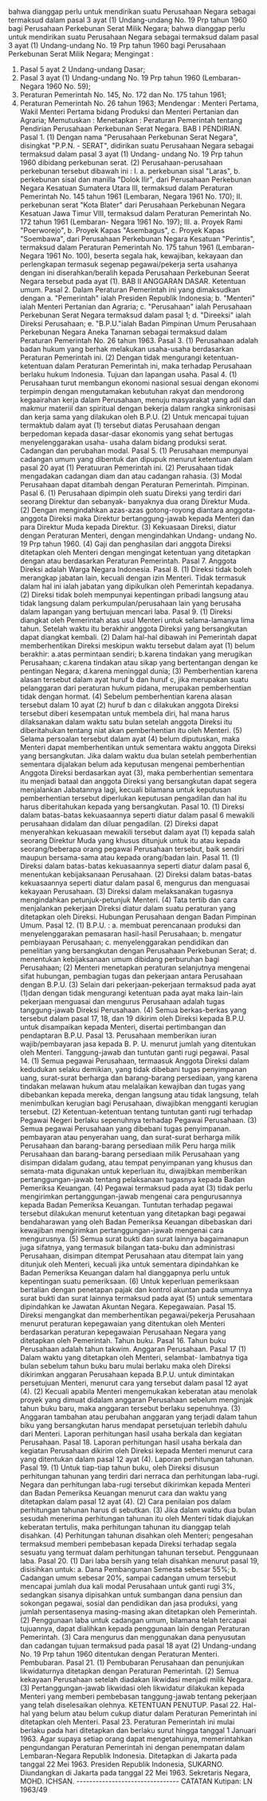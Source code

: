  bahwa dianggap perlu untuk mendirikan suatu Perusahaan Negara sebagai termaksud dalam pasal 3 ayat (1) Undang-undang No. 19 Prp tahun 1960 bagi Perusahaan Perkebunan Serat Milik Negara; bahwa dianggap perlu untuk mendirikan suatu Perusahaan Negara sebagai termaksud dalam pasal 3 ayat (1) Undang-undang No. 19 Prp tahun 1960 bagi Perusahaan Perkebunan Serat Milik Negara;
Mengingat :

1. Pasal 5 ayat 2 Undang-undang Dasar;
2. Pasal 3 ayat (1) Undang-undang No. 19 Prp tahun 1960 (Lembaran-Negara 1960 No. 59);
3. Peraturan Pemerintah No. 145, No. 172 dan No. 175 tahun 1961;
4. Peraturan Pemerintah No. 26 tahun 1963; Mendengar : Menteri Pertama, Wakil Menteri Pertama bidang Produksi dan Menteri Pertanian dan Agraria; Memutuskan : Menetapkan : Peraturan Pemerintah tentang Pendirian Perusahaan Perkebunan Serat Negara. BAB I PENDIRIAN. Pasal 1. (1) Dengan nama "Perusahaan Perkebunan Serat Negara", disingkat "P.P.N. - SERAT", didirikan suatu Perusahaan Negara sebagai termaksud dalam pasal 3 ayat (1) Undang- undang No. 19 Prp tahun 1960 dibidang perkebunan serat. (2) Perusahaan-perusahaan perkebunan tersebut dibawah ini : I. a. perkebunan sisal "Laras", b. perkebunan sisal dan manilla "Dolok Ilir", dari Perusahaan Perkebunan Negara Kesatuan Sumatera Utara III, termaksud dalam Peraturan Pemerintah No. 145 tahun 1961 (Lembaran, Negara 1961 No. 170); II. perkebunan serat "Kota Blater" dari Perusahaan Perkebunan Negara Kesatuan Jawa Timur VIII, termaksud dalam Peraturan Pemerintah No. 172 tahun 1961 (Lembaran- Negara 1961 No. 197); III. a. Proyek Rami "Poerworejo", b. Proyek Kapas "Asembagus", c. Proyek Kapas "Soembawa", dari Perusahaan Perkebunan Negara Kesatuan "Perintis", termaksud dalam Peraturan Pemerintah No. 175 tahun 1961 (Lembaran-Negara 1961 No. 100), beserta segala hak, kewajiban, kekayaan dan perlengkapan termasuk segenap pegawai/pekerja serta usahanya dengan ini diserahkan/beralih kepada Perusahaan Perkebunan Seerat Negara tersebut pada ayat (1). BAB II ANGGARAN DASAR. Ketentuan umum. Pasal 2. Dalam Peraturan Pemerintah ini yang dimaksudkan dengan a. "Pemerintah" ialah Presiden Republik Indonesia;
b. "Menteri" ialah Menteri Pertanian dan Agraria;
c. "Perusahaan" ialah Perusahaan Perkebunan Serat Negara termaksud dalam pasal 1;
d. "Direeksi" ialah Direksi Perusahaan;
e. "B.P.U."ialah Badan Pimpinan Umum Perusahaan Perkebunan Negara Aneka Tanaman sebagai termaksud dalam Peraturan Pemerintah No. 26 tahun 1963. Pasal 3. (1) Perusahaan adalah badan hukum yang berhak melakukan usaha-usaha berdasarkan Peraturan Pemerintah ini. (2) Dengan tidak mengurangi ketentuan-ketentuan dalam Peraturan Pemerintah ini, maka terhadap Perusahaan berlaku hukum Indonesia. Tujuan dan lapangan usaha. Pasal 4. (1) Perusahaan turut membangun ekonomi nasional sesuai dengan ekonomi terpimpin dengan mengutamakan kebutuhan rakyat dan mendorong kegaairahan kerja dalam Perusahaan, menuju masyarakat yang adil dan makmur materiil dan spiritual dengan bekerja dalam rangka sinkronisasi dan kerja sama yang dilakukan oleh B.P.U. (2) Untuk mencapai tujuan termaktub dalam ayat (1) tersebut diatas Perusahaan dengan berpedoman kepada dasar-dasar ekonomis yang sehat bertugas menyelenggarakan usaha- usaha dalam bidang produksi serat. Cadangan dan perubahan modal. Pasal 5. (1) Perusahaan mempunyai cadangan umum yang dibentuk dan dipupuk menurut ketentuan dalam pasal 20 ayat (1) Peratuuran Pemerintah ini. (2) Perusahaan tidak mengadakan cadangan diam dan atau cadangan rahasia. (3) Modal Perusahaan dapat ditambah dengan Peraturan Pemerintah. Pimpinan. Pasal 6.
(1) Perusahaan dipimpin oleh suatu Direksi yang terdiri dari seorang Direktur dan sebanyak- banyaknya dua orang Direktur Muda. (2) Dengan mengindahkan azas-azas gotong-royong diantara anggota-anggota Direksi maka Direktur bertanggung-jawab kepada Menteri dan para Direktur Muda kepada Direktur. (3) Kekuasaan Direksi, diatur dengan Peraturan Menteri, dengan mengindahkan Undang- undang No. 19 Prp tahun 1960. (4) Gaji dan penghasilan dari anggota Direksi ditetapkan oleh Menteri dengan mengingat ketentuan yang ditetapkan dengan atau berdasarkan Peraturan Pemerintah. Pasal 7. Anggota Direksi adalah Warga Negara Indonesia. Pasal 8. (1) Direksi tidak boleh merangkap jabatan lain, kecuali dengan izin Menteri. Tidak termasuk dalam hal ini ialah jabatan yang dipikulkan oleh Pemerintah kepadanya. (2) Direksi tidak boleh mempunyai kepentingan pribadi langsung atau tidak langsung dalam perkumpulan/perusahaan lain yang berusaha dalam lapangan yang bertujuan mencari laba. Pasal 9. (1) Direksi diangkat oleh Pemerintah atas usul Menteri untuk selama-lamanya lima tahun. Setelah waktu itu berakhir anggota Direksi yang bersangkutan dapat diangkat kembali. (2) Dalam hal-hal dibawah ini Pemerintah dapat memberhentikan Direksi meskipun waktu tersebut dalam ayat (1) belum berakhir:
a.atas permintaan sendiri;
b.karena tindakan yang merugikan Perusahaan;
c.karena tindakan atau sikap yang bertentangan dengan ke pentingan Negara;
d.karena meninggal dunia;
(3) Pemberhentian karena alasan tersebut dalam ayat huruf b dan huruf c, jika merupakan suatu pelanggaran dari peraturan hukum pidana, merupakan pemberhentian tidak dengan hormat. (4) Sebelum pemberhentian karena alasan tersebut dalam 10 ayat (2) huruf b dan c dilakukan anggota Direksi tersebut diberi kesempatan untuk membela diri, hal mana harus dilaksanakan dalam waktu satu bulan setelah anggota Direksi itu diberitahukan tentang niat akan pemberhentian itu oleh Menteri. (5) Selama persoalan tersebut dalam ayat (4) belum diputuskan, maka Menteri dapat memberhentikan untuk sementara waktu anggota Direksi yang bersangkutan. Jika dalam waktu dua bulan setelah pemberhentian sementara dijalakan belum ada keputusan mengenai pemberhentian Anggota Direksi berdasarkan ayat (3), maka pemberhentian sementara itu menjadi bataal dan anggota Direksi yang bersangkutan dapat segera menjalankan Jabatannya lagi, kecuali bilamana untuk keputusan pemberhentian tersebut diperlukan keputusan pengadilan dan hal itu harus diberitahukan kepada yang bersangkutan. Pasal 10.
(1) Direksi dalam batas-batas kekuasaannya seperti diatur dalam pasal 6 mewakili perusahaan didalam dan diluar pengadilan. (2) Direksi dapat menyerahkan kekuasaan mewakili tersebut dalam ayat (1) kepada salah seorang Direktur Muda yang khusus ditunjuk untuk itu atau kepada seorang/beberapa orang pegawai Perusahaan tersebut, baik sendiri maupun bersama-sama atau kepada orang/badan lain. Pasal 11. (1) Direksi dalam batas-batas kekuasaannya seperti diatur dalam pasal 6, menentukan kebijaksanaan Perusahaan. (2) Direksi dalam batas-batas kekuasaannya seperti diatur dalam pasal 6, mengurus dan menguasai kekayaan Perusahaan. (3) Direksi dalam melaksanakan tugasnya mengindahkan petunjuk-petunjuk Menteri. (4) Tata tertib dan cara menjalankan pekerjaan Direksi diatur dalam suatu peraturan yang ditetapkan oleh Direksi. Hubungan Perusahaan dengan Badan Pimpinan Umum. Pasal 12. (1) B.P.U. :
a. membuat perencanaan produksi dan menyelenggarakan pemasaran hasil-hasil Perusahaan;
b. mengatur pembiayaan Perusahaan;
c. menyelenggarakan pendidikan dan penelitian yang bersangkutan dengan Perusahaan Perkebunan Serat;
d. menentukan kebijaksanaan umum dibidang perburuhan bagi Perusahaan;
(2) Menteri menetapkan peraturan selanjutnya mengenai sifat hubungan, pembagian tugas dan pekerjaan antara Perusahaan dengan B.P.U. (3) Selain dari pekerjaan-pekerjaan termaksud pada ayat (1)dan dengan tidak mengurangi ketentuan pada ayat maka lain-lain pekerjaan menguasai dan mengurus Perusahaan adalah tugas tanggung-jawab Direksi Perusahaan. (4) Semua berkas-berkas yang tersebut dalam pasal 17, 18, dan 19 dikirim oleh Direksi kepada B.P.U. untuk disampaikan kepada Menteri, disertai pertimbangan dan pendaptaran B.P.U. Pasal 13. Perusahaan memberikan iuran wajib/pembayaran jasa kepada B. P. U. menurut jumlah yang ditentukan oleh Menteri. Tanggung-jawab dan tuntutan ganti rugi pegawai. Pasal 14. (1) Semua pegawai Perusahaan, termaasuk Anggota Direksi dalam kedudukan selaku demikian, yang tidak dibebani tugas penyimpanan uang, surat-surat berharga dan barang-barang persediaan, yang karena tindakan melawan hukum atau melalaikan kewajiban dan tugas yang dibebankan kepada mereka, dengan langsung atau tidak langsung, telah menimbulkan kerugian bagi Perusahaan, diwajibkan mengganti kerugian tersebut. (2) Ketentuan-ketentuan tentang tuntutan ganti rugi terhadap Pegawai Negeri berlaku sepenuhnya terhadap Pegawai Perusahaan. (3) Semua pegawai Perusahaan yang dibebani tugas penyimpanan. pembayaran atau penyerahan uang, dan surat-surat berharga milik Perusahaan dan barang-barang persediaan milik Peru harga milik Perusahaan dan barang-barang persediaan milik Perusahaan yang disimpan didalam gudang, atau tempat penyimpanan yang khusus dan semata-mata digunakan untuk keperluan itu, diwajibkan memberikan pertanggungan-jawab tentang pelaksanaan tugasnya kepada Badan Pemeriksa Keuangan. (4) Pegawai termaksud pada ayat (3) tidak perlu mengirimkan pertanggungan-jawab mengenai cara pengurusannya kepada Badan Pemeriksa Keuangan. Tuntutan terhadap pegawai tersebut dilakukan menurut ketentuan yang ditetapkan bagi pegawai bendaharawan yang oleh Badan Pemeriksa Keuangan dibebaskan dari kewajiban mengirimkan pertanggungan-jawab mengenai cara mengurusnya. (5) Semua surat bukti dan surat lainnya bagaimanapun juga sifatnya, yang termasuk bilangan tata-buku dan administrasi Perusahaan, disimpan ditempat Perusahaan atau ditempat lain yang ditunjuk oleh Menteri, kecuali jika untuk sementara dipindahkan ke Badan Pemeriksa Keuangan dalam hal dianggapnya perlu untuk kepentingan suatu pemeriksaan. (6) Untuk keperluan pemeriksaan bertalian dengan penetapan pajak dan kontrol akuntan pada umumnya surat bukti dan surat lainnya termaksud pada ayat (5) untuk sementara dipindahkan ke Jawatan Akuntan Negara. Kepegawaian. Pasal 15. Direksi mengangkat dan memberhentikan pegawai/pekerja Perusahaan menurut peraturan kepegawaian yang ditentukan oleh Menteri berdasarkan peraturan kepegawaian Perusahaan Negara yang ditetapkan oleh Pemerintah. Tahun buku. Pasal 16. Tahun buku Perusahaan adalah tahun takwim. Anggaran Perusahaan. Pasal 17 (1) Dalam waktu yang ditetapkan oleh Menteri, selambat- lambatnya tiga bulan sebelum tahun buku baru mulai berlaku maka oleh Direksi dikirimkan anggaran Perusahaan kepada B.P.U. untuk dimintakan persetujuan Menteri, menurut cara yang tersebut dalam pasal 12 ayat (4). (2) Kecuali apabila Menteri mengemukakan keberatan atau menolak proyek yang dimuat didalam anggaran Perusahaan sebelum menginjak tahun buku baru, maka anggaran tersebut berlaku sepenuhnya. (3) Anggaran tambahan atau perubahan anggaran yang terjadi dalam tahun biku yang bersangkutan harus mendapat persetujuan terlebih dahulu dari Menteri. Laporan perhitungan hasil usaha berkala dan kegiatan Perusahaan. Pasal 18. Laporan perhitungan hasil usaha berkala dan kegiatan Perusahaan dikirim oleh Direksi kepada Menteri menurut cara yang ditentukan dalam pasal 12 ayat (4). Laporan perhitungan tahunan. Pasal 19. (1) Untuk tiap-tiap tahun buku, oleh Direksi disusun perhitungan tahunan yang terdiri dari nerraca dan perhitungan laba-rugi. Negara dan perhitungan laba-rugi tersebut dikirimkan kepada Menteri dan Badan Pemeriksa Keuangan menurut cara dan waktu yang ditetapkan dalam pasal 12 ayat (4). (2) Cara penilaian pos dalam perhitungan tahunan harus di sebutkan. (3) Jika dalam waktu dua bulan sesudah menerima perhitungan tahunan itu oleh Menteri tidak diajukan keberatan tertulis, maka perhitungan tahunan itu dianggap telah disahkan. (4) Perhitungan tahunan disahkan oleh Menteri; pengesahan termaksud memberi pembebasan kepada Direksi terhadap segala sesuatu yang termuat dalam perhitungan tahunan tersebut. Penggunaan laba. Pasal 20. (1) Dari laba bersih yang telah disahkan menurut pasal 19, disisihkan untuk:
a. Dana Pembangunan Semesta sebesar 55%;
b. Cadangan umum sebesar 20%, sampai cadangan umum tersebut mencapai jumlah dua kali modal Perusahaan untuk ganti rugi 3%, sedangkan sisanya dipisahkan untuk sumbangan dana pensiun dan sokongan pegawai, sosial dan pendidikan dan jasa produksi, yang jumlah persentasenya masing-masing akan ditetapkan oleh Pemerintah. (2) Penggunaan laba untuk cadangan umum, bilamana telah tercapai tujuannya, dapat dialihkan kepada penggunaan lain dengan Peraturan Pemerintah. (3) Cara mengurus dan menggunakan dana penyusutan dan cadangan tujuan termaksud pada pasal 18 ayat (2) Undang-undang No. 19 Prp tahun 1960 ditentukan dengan Peraturan Menteri. Pembubaran. Pasal 21. (1) Pembubaran Perusahaan dan penunjukan likwidaturnya ditetapkan dengan Peraturan Pemerintah. (2) Semua kekayaan Perusahaan setelah diadakan likwidasi menjadi milik Negara. (3) Pertanggungan-jawab likwidasi oleh likwidatur dilakukan kepada Menteri yang memberi pembebasan tanggung-jawab tentang pekerjaan yang telah diselesaikan olehnya. KETENTUAN PENUTUP. Pasal 22. Hal-hal yang belum atau belum cukup diatur dalam Peraturan Pemerintah ini ditetapkan oleh Menteri. Pasal 23. Peraturan Pemerintah ini mulai berlaku pada hari ditetapkan dan berlaku surut hingga tanggal 1 Januari 1963. Agar supaya setiap orang dapat mengetahuinya, memerintahkan pengundangan Peraturan Pemerintah ini dengan penempatan dalam Lembaran-Negara Republik Indonesia. Ditetapkan di Jakarta pada tanggal 22 Mei 1963. Presiden Republik Indonesia, SUKARNO. Diundangkan di Jakarta pada tanggal 22 Mei 1963. Sekretaris Negara, MOHD. ICHSAN. -------------------------------- CATATAN Kutipan: LN 1963/49